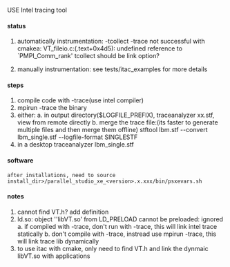 USE Intel tracing tool
#### status
1. automatically instrumentation:
    -tcollect -trace
    not successful with cmakea:
        VT_fileio.c:(.text+0x4d5): undefined reference to `PMPI_Comm_rank'
    tcollect should be link option?

2. manually instrumentation:
    see tests/itac_examples for more details

#### steps
   1.  compile code with -trace(use intel compiler)
   2. mpirun -trace the binary
   3. either:
    a. in output directory($LOGFILE_PREFIX), traceanalyzer xx.stf, view from remote directly
    b. merge the trace file:(its faster to generate multiple files and then merge them offline)
        stftool lbm.stf --convert lbm_single.stf --logfile-format SINGLESTF
   4. in a desktop
        traceanalyzer lbm_single.stf


#### software
    after installations, need to source install_dir>/parallel_studio_xe_<version>.x.xxx/bin/psxevars.sh


#### notes
1. cannot find VT.h?
    add definition
2. ld.so: object ''libVT.so' from LD_PRELOAD cannot be preloaded: ignored
    a. if compiled with -trace, don't run with -trace, this will link intel trace statically
    b. don't compile with -trace, instread use mpirun -trace, this will link trace lib dynamically
3. to use itac with cmake, only need to find VT.h and link the dynmaic libVT.so with applications
    
